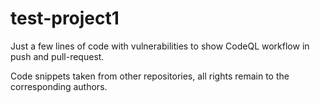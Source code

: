 # test-project1

Just a few lines of code with vulnerabilities to show CodeQL workflow in push and pull-request.

Code snippets taken from other repositories, all rights remain to the corresponding authors.
